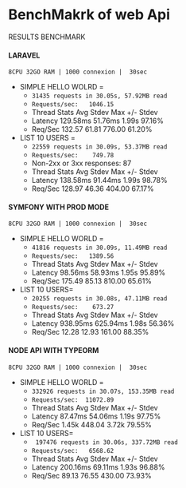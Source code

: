 # BenchMakrk of web Api

RESULTS BENCHMARK

 #### LARAVEL
    8CPU 32GO RAM | 1000 connexion |  30sec
  - SIMPLE HELLO WOLRD =
    - `31435 requests in 30.05s, 57.92MB read`
    - `Requests/sec:   1046.15`
    -  Thread Stats   Avg      Stdev     Max   +/- Stdev
    -   Latency   129.58ms   51.76ms   1.99s    97.16%
    -   Req/Sec   132.57     61.81   776.00     61.20%
 - LIST 10 USERS = 
    - `22559 requests in 30.09s, 53.37MB read`
    - `Requests/sec:    749.78`
    -   Non-2xx or 3xx responses: 87
    - Thread Stats   Avg      Stdev     Max   +/- Stdev
    - Latency   138.58ms   91.44ms   1.99s    98.78%
    - Req/Sec   128.97     46.36   404.00     67.17%


#### SYMFONY WITH PROD MODE
    8CPU 32GO RAM | 1000 connexion |  30sec
- SIMPLE HELLO WORLD = 
    - `41816 requests in 30.09s, 11.49MB read`
    - `Requests/sec:   1389.56`
    - Thread Stats   Avg      Stdev     Max   +/- Stdev
    - Latency    98.56ms   58.93ms   1.95s    95.89%
    - Req/Sec   175.49     85.13   810.00     65.61%
- LIST 10 USERS=
    - `20255 requests in 30.08s, 47.11MB read`
    - `Requests/sec:    673.27`
    - Thread Stats   Avg      Stdev     Max   +/- Stdev
    - Latency   938.95ms  625.94ms   1.98s    56.36%
    - Req/Sec    12.28     12.93   161.00     88.35%


#### NODE API WITH TYPEORM
    8CPU 32GO RAM | 1000 connexion |  30sec
- SIMPLE HELLO WORLD =
    - `332926 requests in 30.07s, 153.35MB read`
    - `Requests/sec:  11072.89`
    - Thread Stats   Avg      Stdev     Max   +/- Stdev
    - Latency    87.47ms   54.06ms   1.19s    97.75%
    - Req/Sec     1.45k   448.04     3.72k    79.55%
- LIST 10 USERS=
    - ` 197476 requests in 30.06s, 337.72MB read`
    - `Requests/sec:   6568.62`
    - Thread Stats   Avg      Stdev     Max   +/- Stdev
    - Latency   200.16ms   69.11ms   1.93s    96.88%
    - Req/Sec    89.13     76.55   430.00     73.93%
